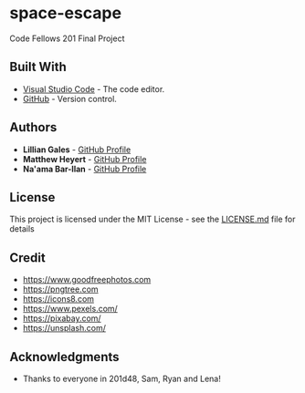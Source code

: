 # space-escape

Code Fellows 201 Final Project


## Built With

* [Visual Studio Code](https://code.visualstudio.com/) - The code editor.
* [GitHub](https://github.com/) -  Version control.

## Authors

* **Lillian Gales** - [GitHub Profile](https://github.com/lillielise)
* **Matthew Heyert** - [GitHub Profile](https://github.com/heyerthb)
* **Na'ama Bar-Ilan** - [GitHub Profile](https://github.com/NaamaBarIlan)

## License

This project is licensed under the MIT License - see the [LICENSE.md](LICENSE.md) file for details

## Credit

* https://www.goodfreephotos.com
* https://pngtree.com
* https://icons8.com
* https://www.pexels.com/
* https://pixabay.com/
* https://unsplash.com/

## Acknowledgments

* Thanks to everyone in 201d48, Sam, Ryan and Lena!

